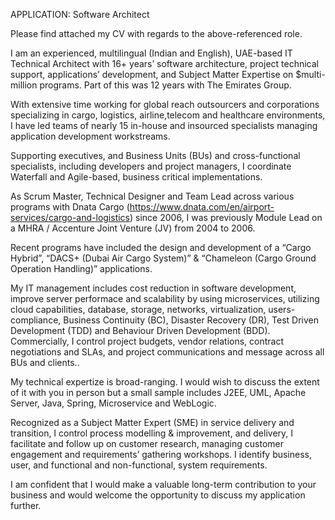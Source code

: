 APPLICATION: Software Architect

Please find attached my CV with regards to the above-referenced role.

I am an experienced, multilingual (Indian and English), UAE-based IT Technical Architect with 16+ years’ software architecture, project technical support, applications’ development, and Subject Matter Expertise on $multi-million programs. Part of this was 12 years with The Emirates Group.

With extensive time working for global reach outsourcers and corporations specializing in cargo, logistics, airline,telecom and healthcare environments, I have led teams of nearly 15 in-house and insourced specialists managing application development workstreams.

Supporting executives, and Business Units (BUs) and cross-functional specialists, including developers and project managers, I coordinate Waterfall and Agile-based, business critical implementations.

As Scrum Master, Technical Designer and Team Lead across various programs with Dnata Cargo (https://www.dnata.com/en/airport-services/cargo-and-logistics) since 2006, I was previously Module Lead on a MHRA / Accenture Joint Venture (JV) from 2004 to 2006.

Recent programs have included the design and development of a “Cargo Hybrid”, “DACS+ (Dubai Air Cargo System)” & “Chameleon (Cargo Ground Operation Handling)” applications.

My IT management includes cost reduction in software development, improve server performace and scalability by using microservices, utilizing cloud capabilities, database, storage, networks, virtualization, users-compliance, Business Continuity (BC), Disaster Recovery (DR), Test Driven Development (TDD) and Behaviour Driven Development (BDD). Commercially, I control project budgets, vendor relations, contract negotiations and SLAs, and project communications and message across all BUs and clients..

My technical expertize is broad-ranging. I would wish to discuss the extent of it with you in person but a small sample includes J2EE, UML, Apache Server, Java, Spring, Microservice and WebLogic.

Recognized as a Subject Matter Expert (SME) in service delivery and transition, I control process modelling & improvement, and delivery, I facilitate and follow up on customer research, managing customer engagement and requirements’ gathering workshops. I identify business, user, and functional and non-functional, system requirements.

I am confident that I would make a valuable long-term contribution to your business and would welcome the opportunity to discuss my application further.